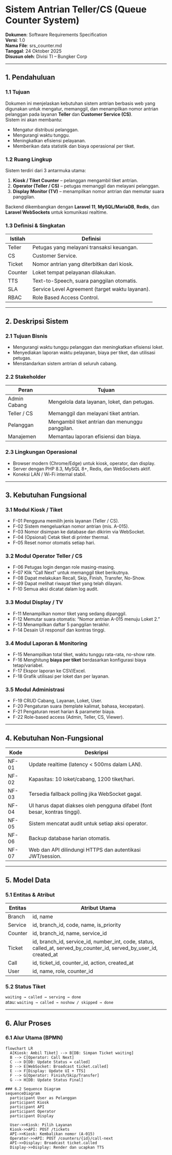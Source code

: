 # Sistem Antrian Teller/CS (Queue Counter System)
**Dokumen**: Software Requirements Specification  
**Versi**: 1.0  
**Nama File**: srs_counter.md  
**Tanggal**: 24 Oktober 2025  
**Disusun oleh**: Divisi TI – Bungker Corp

---

## 1. Pendahuluan

### 1.1 Tujuan
Dokumen ini menjelaskan kebutuhan sistem antrian berbasis web yang digunakan untuk mengatur, memanggil, dan menampilkan nomor antrian pelanggan pada layanan **Teller** dan **Customer Service (CS)**.  
Sistem ini akan membantu:
- Mengatur distribusi pelanggan.
- Mengurangi waktu tunggu.
- Meningkatkan efisiensi pelayanan.
- Memberikan data statistik dan biaya operasional per tiket.

### 1.2 Ruang Lingkup
Sistem terdiri dari 3 antarmuka utama:
1. **Kiosk / Tiket Counter** – pelanggan mengambil tiket antrian.
2. **Operator (Teller / CS)** – petugas memanggil dan melayani pelanggan.
3. **Display Monitor (TV)** – menampilkan nomor antrian dan memutar suara panggilan.

Backend dikembangkan dengan **Laravel 11**, **MySQL/MariaDB**, **Redis**, dan **Laravel WebSockets** untuk komunikasi realtime.

### 1.3 Definisi & Singkatan
| Istilah | Definisi |
|----------|-----------|
| Teller | Petugas yang melayani transaksi keuangan. |
| CS | Customer Service. |
| Ticket | Nomor antrian yang diterbitkan dari kiosk. |
| Counter | Loket tempat pelayanan dilakukan. |
| TTS | Text-to-Speech, suara panggilan otomatis. |
| SLA | Service Level Agreement (target waktu layanan). |
| RBAC | Role Based Access Control. |

---

## 2. Deskripsi Sistem

### 2.1 Tujuan Bisnis
- Mengurangi waktu tunggu pelanggan dan meningkatkan efisiensi loket.
- Menyediakan laporan waktu pelayanan, biaya per tiket, dan utilisasi petugas.
- Menstandarkan sistem antrian di seluruh cabang.

### 2.2 Stakeholder
| Peran | Tujuan |
|--------|--------|
| Admin Cabang | Mengelola data layanan, loket, dan petugas. |
| Teller / CS | Memanggil dan melayani tiket antrian. |
| Pelanggan | Mengambil tiket antrian dan menunggu panggilan. |
| Manajemen | Memantau laporan efisiensi dan biaya. |

### 2.3 Lingkungan Operasional
- Browser modern (Chrome/Edge) untuk kiosk, operator, dan display.
- Server dengan PHP 8.3, MySQL 8+, Redis, dan WebSockets aktif.
- Koneksi LAN / Wi-Fi internal stabil.

---

## 3. Kebutuhan Fungsional

### 3.1 Modul Kiosk / Tiket
- F-01 Pengguna memilih jenis layanan (Teller / CS).
- F-02 Sistem mengeluarkan nomor antrian (mis. A-015).
- F-03 Nomor disimpan ke database dan dikirim via WebSocket.
- F-04 (Opsional) Cetak tiket di printer thermal.
- F-05 Reset nomor otomatis setiap hari.

### 3.2 Modul Operator Teller / CS
- F-06 Petugas login dengan role masing-masing.
- F-07 Klik “Call Next” untuk memanggil tiket berikutnya.
- F-08 Dapat melakukan Recall, Skip, Finish, Transfer, No-Show.
- F-09 Dapat melihat riwayat tiket yang telah dilayani.
- F-10 Semua aksi dicatat dalam log audit.

### 3.3 Modul Display / TV
- F-11 Menampilkan nomor tiket yang sedang dipanggil.
- F-12 Memutar suara otomatis: “Nomor antrian A-015 menuju Loket 2.”
- F-13 Menampilkan daftar 5 panggilan terakhir.
- F-14 Desain UI responsif dan kontras tinggi.

### 3.4 Modul Laporan & Monitoring
- F-15 Menampilkan total tiket, waktu tunggu rata-rata, no-show rate.
- F-16 Menghitung **biaya per tiket** berdasarkan konfigurasi biaya tetap/variabel.
- F-17 Ekspor laporan ke CSV/Excel.
- F-18 Grafik utilisasi per loket dan per layanan.

### 3.5 Modul Administrasi
- F-19 CRUD Cabang, Layanan, Loket, User.
- F-20 Pengaturan suara (template kalimat, bahasa, kecepatan).
- F-21 Pengaturan reset harian & parameter biaya.
- F-22 Role-based access (Admin, Teller, CS, Viewer).

---

## 4. Kebutuhan Non-Fungsional

| Kode | Deskripsi |
|------|------------|
| NF-01 | Update realtime (latency < 500ms dalam LAN). |
| NF-02 | Kapasitas: 10 loket/cabang, 1200 tiket/hari. |
| NF-03 | Tersedia fallback polling jika WebSocket gagal. |
| NF-04 | UI harus dapat diakses oleh pengguna difabel (font besar, kontras tinggi). |
| NF-05 | Sistem mencatat audit untuk setiap aksi operator. |
| NF-06 | Backup database harian otomatis. |
| NF-07 | Web dan API dilindungi HTTPS dan autentikasi JWT/session. |

---

## 5. Model Data

### 5.1 Entitas & Atribut
| Entitas | Atribut Utama |
|----------|---------------|
| Branch | id, name |
| Service | id, branch_id, code, name, is_priority |
| Counter | id, branch_id, name, service_id |
| Ticket | id, branch_id, service_id, number_int, code, status, called_at, served_by_counter_id, served_by_user_id, created_at |
| Call | id, ticket_id, counter_id, action, created_at |
| User | id, name, role, counter_id |

### 5.2 Status Tiket
`waiting → called → serving → done`  
atau: `waiting → called → noshow / skipped → done`

---

## 6. Alur Proses

### 6.1 Alur Utama (BPMN)
```mermaid
flowchart LR
  A[Kiosk: Ambil Tiket] --> B[DB: Simpan Ticket waiting]
  B --> C[Operator: Call Next]
  C --> D[DB: Update Status = called]
  D --> E[WebSocket: Broadcast ticket.called]
  E --> F[Display: Update UI + TTS]
  F --> G[Operator: Finish/Skip/Transfer]
  G --> H[DB: Update Status Final]

### 6.2 Sequence Diagram
sequenceDiagram
  participant User as Pelanggan
  participant Kiosk
  participant API
  participant Operator
  participant Display

  User->>Kiosk: Pilih Layanan
  Kiosk->>API: POST /tickets
  API->>Kiosk: Kembalikan nomor (A-015)
  Operator->>API: POST /counters/{id}/call-next
  API->>Display: Broadcast ticket.called
  Display->>Display: Render dan ucapkan TTS

